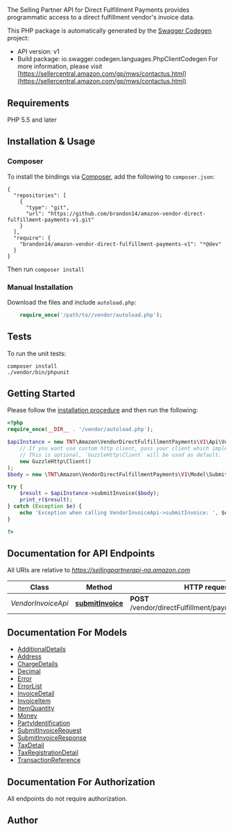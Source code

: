 # 
The Selling Partner API for Direct Fulfillment Payments provides programmatic access to a direct fulfillment vendor's invoice data.

This PHP package is automatically generated by the [Swagger Codegen](https://github.com/swagger-api/swagger-codegen) project:

- API version: v1
- Build package: io.swagger.codegen.languages.PhpClientCodegen
For more information, please visit [https://sellercentral.amazon.com/gp/mws/contactus.html](https://sellercentral.amazon.com/gp/mws/contactus.html)

## Requirements

PHP 5.5 and later

## Installation & Usage
### Composer

To install the bindings via [Composer](http://getcomposer.org/), add the following to `composer.json`:

```
{
  "repositories": [
    {
      "type": "git",
      "url": "https://github.com/brandon14/amazon-vendor-direct-fulfillment-payments-v1.git"
    }
  ],
  "require": {
    "brandon14/amazon-vendor-direct-fulfillment-payments-v1": "*@dev"
  }
}
```

Then run `composer install`

### Manual Installation

Download the files and include `autoload.php`:

```php
    require_once('/path/to//vendor/autoload.php');
```

## Tests

To run the unit tests:

```
composer install
./vendor/bin/phpunit
```

## Getting Started

Please follow the [installation procedure](#installation--usage) and then run the following:

```php
<?php
require_once(__DIR__ . '/vendor/autoload.php');

$apiInstance = new TNT\Amazon\VendorDirectFulfillmentPayments\V1\Api\VendorInvoiceApi(
    // If you want use custom http client, pass your client which implements `GuzzleHttp\ClientInterface`.
    // This is optional, `GuzzleHttp\Client` will be used as default.
    new GuzzleHttp\Client()
);
$body = new \TNT\Amazon\VendorDirectFulfillmentPayments\V1\Model\SubmitInvoiceRequest(); // \TNT\Amazon\VendorDirectFulfillmentPayments\V1\Model\SubmitInvoiceRequest | 

try {
    $result = $apiInstance->submitInvoice($body);
    print_r($result);
} catch (Exception $e) {
    echo 'Exception when calling VendorInvoiceApi->submitInvoice: ', $e->getMessage(), PHP_EOL;
}

?>
```

## Documentation for API Endpoints

All URIs are relative to *https://sellingpartnerapi-na.amazon.com*

Class | Method | HTTP request | Description
------------ | ------------- | ------------- | -------------
*VendorInvoiceApi* | [**submitInvoice**](docs/Api/VendorInvoiceApi.md#submitinvoice) | **POST** /vendor/directFulfillment/payments/v1/invoices | 


## Documentation For Models

 - [AdditionalDetails](docs/Model/AdditionalDetails.md)
 - [Address](docs/Model/Address.md)
 - [ChargeDetails](docs/Model/ChargeDetails.md)
 - [Decimal](docs/Model/Decimal.md)
 - [Error](docs/Model/Error.md)
 - [ErrorList](docs/Model/ErrorList.md)
 - [InvoiceDetail](docs/Model/InvoiceDetail.md)
 - [InvoiceItem](docs/Model/InvoiceItem.md)
 - [ItemQuantity](docs/Model/ItemQuantity.md)
 - [Money](docs/Model/Money.md)
 - [PartyIdentification](docs/Model/PartyIdentification.md)
 - [SubmitInvoiceRequest](docs/Model/SubmitInvoiceRequest.md)
 - [SubmitInvoiceResponse](docs/Model/SubmitInvoiceResponse.md)
 - [TaxDetail](docs/Model/TaxDetail.md)
 - [TaxRegistrationDetail](docs/Model/TaxRegistrationDetail.md)
 - [TransactionReference](docs/Model/TransactionReference.md)


## Documentation For Authorization

 All endpoints do not require authorization.


## Author



